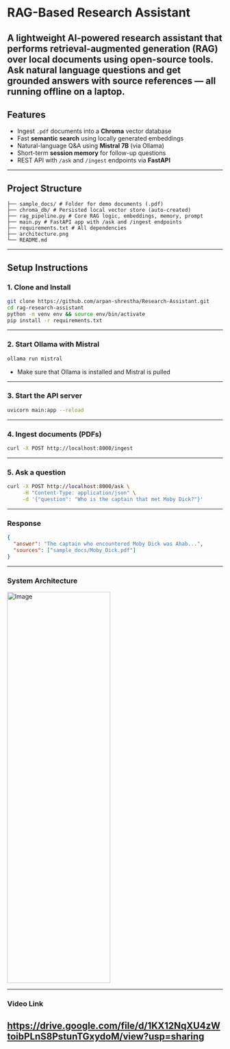 # RAG-Based Research Assistant

A lightweight AI-powered research assistant that performs **retrieval-augmented generation (RAG)** over local documents using open-source tools. Ask natural language questions and get grounded answers with source references — all running **offline on a laptop**.
---
## Features

- Ingest `.pdf` documents into a **Chroma** vector database
- Fast **semantic search** using locally generated embeddings
- Natural-language Q&A using **Mistral 7B** (via Ollama)
- Short-term **session memory** for follow-up questions
- REST API with `/ask` and `/ingest` endpoints via **FastAPI**
---
## Project Structure
``` 
├── sample_docs/ # Folder for demo documents (.pdf)
├── chroma_db/ # Persisted local vector store (auto-created)
├── rag_pipeline.py # Core RAG logic, embeddings, memory, prompt
├── main.py # FastAPI app with /ask and /ingest endpoints
├── requirements.txt # All dependencies
├── architecture.png 
└── README.md 
```

---

## Setup Instructions

### 1. Clone and Install

```bash
git clone https://github.com/arpan-shrestha/Research-Assistant.git
cd rag-research-assistant
python -m venv env && source env/bin/activate
pip install -r requirements.txt
```
---
### 2. Start Ollama with Mistral
```bash
ollama run mistral
```
- Make sure that Ollama is installed and Mistral is pulled
---
### 3. Start the API server
```bash
uvicorn main:app --reload
```
---
### 4. Ingest documents (PDFs)
```bash
curl -X POST http://localhost:8000/ingest
```
---
### 5. Ask a question
```bash
curl -X POST http://localhost:8000/ask \
     -H "Content-Type: application/json" \
     -d '{"question": "Who is the captain that met Moby Dick?"}'
```
---
### Response
```json
{
  "answer": "The captain who encountered Moby Dick was Ahab...",
  "sources": ["sample_docs/Moby_Dick.pdf"]
}
```
---

### System Architecture 
<img width="241" height="913" alt="Image" src="https://github.com/user-attachments/assets/c6f4096a-f67c-41ec-a50d-4ce263b252eb" />

---

### Video Link
https://drive.google.com/file/d/1KX12NqXU4zWtoibPLnS8PstunTGxydoM/view?usp=sharing
---
